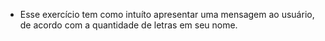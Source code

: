 - Esse exercício tem como intuíto apresentar uma mensagem ao usuário, de acordo com a quantidade de letras em seu nome.
